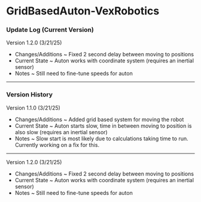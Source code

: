 # GridBasedAuton-VexRobotics

### Update Log (Current Version)

Version 1.2.0 (3/21/25)
- Changes/Additions
  ~ Fixed 2 second delay between moving to positions
- Current State
  ~ Auton works with coordinate system (requires an inertial sensor)
- Notes
  ~ Still need to fine-tune speeds for auton

------------------------------------------------------------------------------------------------------------

### Version History

Version 1.1.0 (3/21/25)
- Changes/Additions
  ~ Added grid based system for moving the robot
- Current State
  ~ Auton starts slow, time in between moving to position is also slow (requires an inertial sensor)
- Notes
  ~ Slow start is most likely due to calculations taking time to run. Currently working on a fix for this.

- - - - - - - - - - - - - - - - - - - - - - - - - - - - - - - - - - - - - - - - - - - - - - - - - - - - - - - - - - - -

Version 1.2.0 (3/21/25)
- Changes/Additions
  ~ Fixed 2 second delay between moving to positions
- Current State
  ~ Auton works with coordinate system (requires an inertial sensor)
- Notes
  ~ Still need to fine-tune speeds for auton
